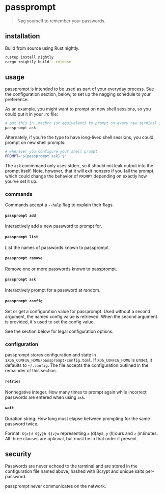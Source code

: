# passprompt

> Nag yourself to remember your passwords.

## installation

Build from source using Rust nightly.

```sh
rustup install nightly
cargo +nightly build --release
```

## usage

passprompt is intended to be used as part of your everyday process. See the configuration section, below, to set up the nagging schedule to your preference.

As an example, you might want to prompt on new shell sessions, so you could put it in your .rc file:

```sh
# put this in .bashrc (or equivalent) to prompt on every new terminal session
passprompt ask
```

Alternately, if you're the type to have long-lived shell sessions, you could prompt on new shell prompts:

```sh
# wherever you configure your shell prompt
PROMPT='$(passprompt ask) $'
```

The `ask` commmand only uses stderr, so it should not leak output into the prompt itself. Note, however, that it will exit nonzero if you fail the prompt, which could change the behavior of `PROMPT` depending on exactly how you've set it up.

### commands

Commands accept a `--help` flag to explain their flags.

#### `passprompt add`

Interactively add a new password to prompt for.

#### `passprompt list`

List the names of passwords known to passprompt.

#### `passprompt remove`

Remove one or more passwords known to passprompt.

#### `passprompt ask`

Interactively prompt for a password at random.

#### `passprompt config`

Set or get a configuration value for passprompt. Used without a second argument, the named config value is retrieved. When the second argument is provided, it's used to set the config value.

See the section below for legal configuration options.

### configuration

passprompt stores configuration and state in `$XDG_CONFIG_HOME/passprompt/config.toml`. If `XDG_CONFIG_HOME` is unset, it defaults to `~/.config`. The file accepts the configuration outlined in the remainder of this section.

#### `retries`

Nonnegative integer. How many times to prompt again while incorrect passwords are entered when using `ask`.

#### `wait`

Duration string. How long must elapse between prompting for the same password twice.

Format: `${x}d ${y}h ${z}m` representing `x` (d)ays, `y` (h)ours and `z` (m)inutes. All three clauses are optional, but must be in that order if present.

## security

Passwords are never echoed to the terminal and are stored in the configuration file named above, hashed with Bcrypt and unique salts per-password.

passprompt never communicates on the network.
